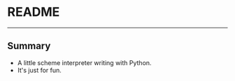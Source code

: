 # **README**
***

## **Summary**
  * A little scheme interpreter writing with Python.
  * It's just for fun.
